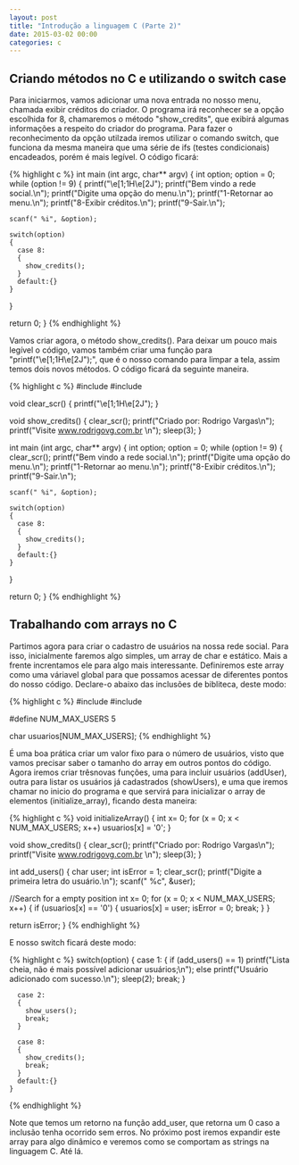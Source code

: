 ```yaml
---
layout: post
title: "Introdução a linguagem C (Parte 2)"
date: 2015-03-02 00:00
categories: c
---
```


## Criando métodos no C e utilizando o switch case

Para iniciarmos, vamos adicionar uma nova entrada no nosso menu, chamada exibir créditos do criador. O programa irá reconhecer se a opção escolhida for 8, chamaremos o método "show_credits", que exibirá algumas informações a respeito do criador do programa. Para fazer o reconhecimento da opção utilzada iremos utilizar o comando switch, que funciona da mesma maneira que uma série de ifs (testes condicionais) encadeados, porém é mais legível. O código ficará:

{% highlight c %}
int main (int argc, char** argv)
{
  int option;
  option = 0;
  while (option != 9)
  {
    printf("\e[1;1H\e[2J");
    printf("Bem vindo a rede social.\n");
    printf("Digite uma opção do menu.\n");
    printf("1-Retornar ao menu.\n");
    printf("8-Exibir créditos.\n");
    printf("9-Sair.\n");

    scanf(" %i", &option);

    switch(option)
    {
      case 8:
      {
        show_credits();
      }
      default:{}
    }
  }
  
   return 0;
}
{% endhighlight %}

Vamos criar agora, o método show_credits(). Para deixar um pouco mais legível o código, vamos também criar uma função para "printf("\e[1;1H\e[2J");", que é o nosso comando para limpar a tela, assim temos dois novos métodos. O código ficará da seguinte maneira.

{% highlight c %}
#include 
#include 

void clear_scr()
{
  printf("\e[1;1H\e[2J");
}


void show_credits()
{
  clear_scr();
  printf("Criado por: Rodrigo Vargas\n");
  printf("Visite www.rodrigovg.com.br \n");
  sleep(3); 
}

int main (int argc, char** argv)
{
  int option;
  option = 0;
  while (option != 9)
  {
    clear_scr();
    printf("Bem vindo a rede social.\n");
    printf("Digite uma opção do menu.\n");
    printf("1-Retornar ao menu.\n");
    printf("8-Exibir créditos.\n");
    printf("9-Sair.\n");

    scanf(" %i", &option);

    switch(option)
    {
      case 8:
      {
        show_credits();
      }
      default:{}
    }
  }
  
   return 0;
}
{% endhighlight %}

## Trabalhando com arrays no C

Partimos agora para criar o cadastro de usuários na nossa rede social. Para isso, inicialmente faremos algo simples, um array de char e estático. Mais a frente increntamos ele para algo mais interessante. Definiremos este array como uma váriavel global para que possamos acessar de diferentes pontos do nosso código. Declare-o abaixo das inclusões de bibliteca, deste modo:

{% highlight c %}
#include 
#include 

#define NUM_MAX_USERS 5

char usuarios[NUM_MAX_USERS];
{% endhighlight %}

É uma boa prática criar um valor fixo para o número de usuários, visto que vamos precisar saber o tamanho do array em outros pontos do código. Agora iremos criar trêsnovas funções, uma para incluir usuários (addUser), outra para listar os usuários já cadastrados (showUsers), e uma que iremos chamar no inicio do programa e que servirá para inicializar o array de elementos (initialize_array), ficando desta maneira:

{% highlight c %}
void initializeArray()
{
  int x= 0;
  for (x = 0; x < NUM_MAX_USERS; x++)
    usuarios[x] = '0';
}

void show_credits()
{
  clear_scr();
  printf("Criado por: Rodrigo Vargas\n");
  printf("Visite www.rodrigovg.com.br \n");
  sleep(3); 
}

int add_users()
{
  char user;
  int isError = 1;
  clear_scr();
  printf("Digite a primeira letra do usuário.\n");
  scanf(" %c", &user);
  
  //Search for a empty position
  int x= 0;
  for (x = 0; x < NUM_MAX_USERS; x++)
  {
    if (usuarios[x] == '0')
    {
      usuarios[x] = user;
      isError = 0;
      break;
    }
  }

  return isError;
}
{% endhighlight %}

E nosso switch ficará deste modo:

{% highlight c %}
switch(option)
    {
      case 1: 
      {
        if (add_users() == 1)
          printf("Lista cheia, não é mais possível adicionar usuários;\n");
        else
          printf("Usuário adicionado com sucesso.\n");
        sleep(2);
        break;
      }

      case 2:
      {
        show_users();
        break;
      }

      case 8:
      {
        show_credits();
        break;
      }
      default:{}
    }
{% endhighlight %}

Note que temos um retorno na função add_user, que retorna um 0 caso a inclusão tenha ocorrido sem erros. No próximo post iremos expandir este array para algo dinâmico e veremos como se comportam as strings na linguagem C. Até lá.